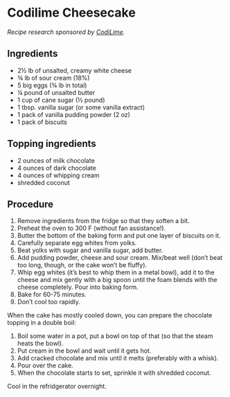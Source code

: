 Codilime Cheesecake
===================

_Recipe research sponsored by [CodiLime](https://www.codilime.com/)._

Ingredients
-----------

* 2½ lb of unsalted, creamy white cheese
* ¾ lb of sour cream (18%)
* 5 big eggs (¾ lb in total)
* ¼ pound of unsalted butter
* 1 cup of cane sugar (½ pound)
* 1 tbsp. vanilla sugar (or some vanilla extract)
* 1 pack of vanilla pudding powder (2 oz)
* 1 pack of biscuits

Topping ingredients
-------------------

* 2 ounces of milk chocolate
* 4 ounces of dark chocolate
* 4 ounces of whipping cream
* shredded coconut

Procedure
---------

1. Remove ingredients from the fridge so that they soften a bit.
1. Preheat the oven to 300 F (without fan assistance!).
1. Butter the bottom of the baking form and put one layer of biscuits on it.
1. Carefully separate egg whites from yolks.
1. Beat yolks with sugar and vanilla sugar, add butter.
1. Add pudding powder, cheese and sour cream. Mix/beat well (don’t beat too
   long, though, or the cake won’t be fluffy).
1. Whip egg whites (it’s best to whip them in a metal bowl), add it to the
   cheese and mix gently with a big spoon until the foam blends with the cheese
   completely. Pour into baking form.
1. Bake for 60-75 minutes.
1. Don’t cool too rapidly.

When the cake has mostly cooled down, you can prepare the chocolate topping in
a double boil:

1. Boil some water in a pot, put a bowl on top of that (so that the steam heats
   the bowl).
1. Put cream in the bowl and wait until it gets hot.
1. Add cracked chocolate and mix until it melts (preferably with a whisk).
1. Pour over the cake.
1. When the chocolate starts to set, sprinkle it with shredded coconut.

Cool in the refridgerator overnight.

